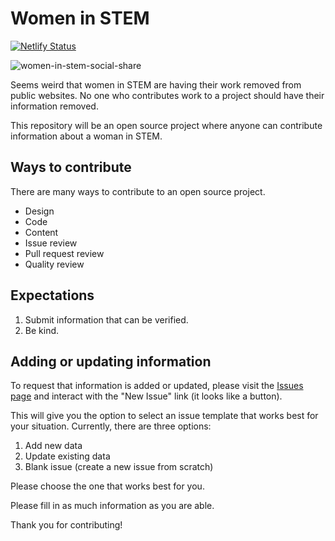 # Women in STEM

[![Netlify Status](https://api.netlify.com/api/v1/badges/ae1640eb-2f9c-49fc-9151-44afbf772e86/deploy-status)](https://app.netlify.com/sites/women-in-stem-com/deploys)

![women-in-stem-social-share](https://github.com/user-attachments/assets/0f0459c5-9d47-4b3c-95f3-e64f3778c4b0)


Seems weird that women in STEM are having their work removed from public websites. No one who contributes work to a project should have their information removed.

This repository will be an open source project where anyone can contribute information about a woman in STEM.

## Ways to contribute

There are many ways to contribute to an open source project. 

- Design
- Code
- Content
- Issue review
- Pull request review
- Quality review

## Expectations

1. Submit information that can be verified.
2. Be kind.

## Adding or updating information

To request that information is added or updated, please visit the [Issues page](https://github.com/MelSumner/womeninstem/issues) and interact with the "New Issue" link (it looks like a button).

This will give you the option to select an issue template that works best for your situation. Currently, there are three options:

1. Add new data
2. Update existing data
3. Blank issue (create a new issue from scratch)

Please choose the one that works best for you.

Please fill in as much information as you are able.

Thank you for contributing!
